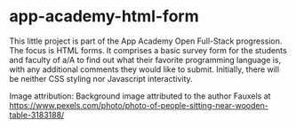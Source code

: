 # app-academy-html-form
This little project is part of the App Academy Open Full-Stack progression. The focus is HTML forms. It comprises a basic survey form for the students and faculty of a/A to find out what their favorite programming language is, with any additional comments they would like to submit. Initially, there will be neither CSS styling nor Javascript interactivity.

Image attribution:
Background image attributed to the author Fauxels at https://www.pexels.com/photo/photo-of-people-sitting-near-wooden-table-3183188/
